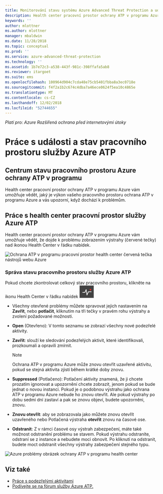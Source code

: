 ```yaml
---
title: Monitorování stavu systému Azure Advanced Threat Protection a událostí | Dokumentace Microsoftu
description: Health center pracovní prostor ochrany ATP v programu Azure použít ke kontrole, jak funguje služba ochrany ATP v programu Azure a upozorní vás na potenciální problémy a zobrazit systémové události v prohlížeči událostí.
keywords: ''
author: mlottner
ms.author: mlottner
manager: mbaldwin
ms.date: 11/28/2018
ms.topic: conceptual
ms.prod: ''
ms.service: azure-advanced-threat-protection
ms.technology: ''
ms.assetid: 1b7e72c3-a538-443f-981c-398ffafa5ab8
ms.reviewer: itargoet
ms.suite: ems
ms.openlocfilehash: 100964d904c7cda48e75cb5401fbba8a3ec0718e
ms.sourcegitcommit: f4f2a1b2c674c4dba7a46ece0624f5ea10c4865e
ms.translationtype: MT
ms.contentlocale: cs-CZ
ms.lasthandoff: 12/02/2018
ms.locfileid: "52744655"
---
```

*Platí pro: Azure Rozšířená ochrana před internetovými útoky*


# <a name="working-with-azure-atp-workspace-health-and-events"></a>Práce s události a stav pracovního prostoru služby Azure ATP

## <a name="azure-atp-workspace-health-center"></a>Centrum stavu pracovního prostoru Azure ochrany ATP v programu 

Health center pracovní prostor ochrany ATP v programu Azure vám umožňuje vědět, jaký je výkon vašeho pracovního prostoru ochrana ATP v programu Azure a vás upozorní, když dochází k problémům.

## <a name="working-with-the-azure-atp-workspace-health-center"></a>Práce s health center pracovní prostor služby Azure ATP

Health center pracovní prostor ochrany ATP v programu Azure vám umožňuje vědět, že dojde k problému zobrazením výstrahy (červené tečky) nad ikonou Health Center v řádku nabídek.

![Ochrana ATP v programu pracovní prostor health center červená tečka nástrojů webu Azure](media/atp-health-bar.png)

### <a name="managing-azure-atp-workspace-health"></a>Správa stavu pracovního prostoru služby Azure ATP
Pokud chcete zkontrolovat celkový stav pracovního prostoru, klikněte na ikonu Health Center v řádku nabídek ![Ikona stavu centra Azure ochrany ATP v programu pracovního prostoru](media/atp-red-dot.png)

-   Všechny otevřené problémy můžete spravovat jejich nastavením na **Zavřít**, nebo **potlačit**, kliknutím na tři tečky v pravém rohu výstrahy a zvolení požadované možnosti.

-   **Open** (Otevřeno): V tomto seznamu se zobrazí všechny nové podezřelé aktivity.

-   **Zavřít**: slouží ke sledování podezřelých aktivit, které identifikovali, prozkoumali a opravili zmírnit.

    > [!NOTE]
    > Ochrana ATP v programu Azure může znovu otevřít uzavřené aktivitu, pokud se stejná aktivita zjistí během krátké doby znovu.
    
-   **Suppressed** (Potlačeno): Potlačení aktivity znamená, že ji chcete prozatím ignorovat a upozornění chcete zobrazit, jenom pokud se bude jednat o novou instanci. Pokud je o podobnou výstrahu jako ochrana ATP v programu Azure nebude ho znovu otevřít. Ale pokud výstrahy po dobu sedmi dní zastaví a pak se znovu objeví, budete upozorněni, znovu.

-   **Znovu otevřít**: aby se zobrazovala jako můžete znovu otevřít uzavřeného nebo Potlačená výstraha **otevřít** znovu na časové ose.

-   **Odstranit**: Z v rámci časové osy výstrah zabezpečení, máte také možnost odstranění problému se stavem. Pokud výstrahu odstraníte, odstraní se z instance a nebudete moci obnovit. Po kliknutí na odstranit, budete moct odstranit všechny výstrahy zabezpečení stejného typu.



![Azure problémy obrázek ochrany ATP v programu health center](media/atp-health-issue.png)






## <a name="see-also"></a>Viz také

- [Práce s podezřelými aktivitami](working-with-suspicious-activities.md)
- [Podívejte se na fórum služby Azure ATP.](https://aka.ms/azureatpcommunity)
